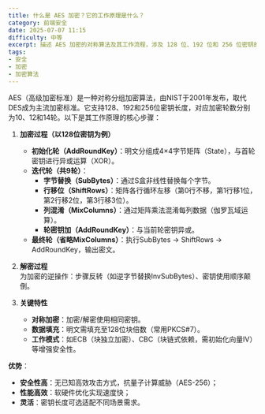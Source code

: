```yaml
---
title: 什么是 AES 加密？它的工作原理是什么？
category: 前端安全
date: 2025-07-07 11:15
difficulty: 中等
excerpt: 描述 AES 加密的对称算法及其工作流程，涉及 128 位、192 位和 256 位密钥的不同轮数。
tags:
- 安全
- 加密
- 加密算法
---
```

AES（高级加密标准）是一种对称分组加密算法，由NIST于2001年发布，取代DES成为主流加密标准。它支持128、192和256位密钥长度，对应加密轮数分别为10、12和14轮。以下是其工作原理的核心步骤：  

1. **加密过程（以128位密钥为例）**  
   - **初始化轮（AddRoundKey）**：明文分组成4×4字节矩阵（State），与首轮密钥进行异或运算（XOR）。  
   - **迭代轮（共9轮）**：  
     - **字节替换（SubBytes）**：通过S盒非线性替换每个字节。  
     - **行移位（ShiftRows）**：矩阵各行循环左移（第0行不移，第1行移1位，第2行移2位，第3行移3位）。  
     - **列混淆（MixColumns）**：通过矩阵乘法混淆每列数据（伽罗瓦域运算）。  
     - **轮密钥加（AddRoundKey）**：与当前轮密钥异或。  
   - **最终轮（省略MixColumns）**：执行SubBytes → ShiftRows → AddRoundKey，输出密文。  

2. **解密过程**  
   为加密的逆操作：步骤反转（如逆字节替换InvSubBytes）、密钥使用顺序颠倒。  

3. **关键特性**  
   - **对称加密**：加密/解密使用相同密钥。  
   - **数据填充**：明文需填充至128位块倍数（常用PKCS#7）。  
   - **工作模式**：如ECB（块独立加密）、CBC（块链式依赖，需初始化向量IV）等增强安全性。  

**优势**：  
- **安全性高**：无已知高效攻击方式，抗量子计算威胁（AES-256）；  
- **性能高效**：软硬件优化实现速度快；  
- **灵活**：密钥长度可选适配不同场景需求。  
